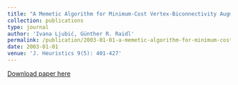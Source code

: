```yaml
---
title: "A Memetic Algorithm for Minimum-Cost Vertex-Biconnectivity Augmentation of Graphs"
collection: publications
type: journal
author: 'Ivana Ljubić, Günther R. Raidl'
permalink: /publication/2003-01-01-a-memetic-algorithm-for-minimum-cost-vertex-biconnectivity-augmentation-of-graphs
date: 2003-01-01
venue: 'J. Heuristics 9(5): 401-427'
---
```

[Download paper here](http://www.ads.tuwien.ac.at/publications/bib/pdf/ljubic-02.pdf)
